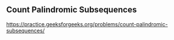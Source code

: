 ## Count Palindromic Subsequences
https://practice.geeksforgeeks.org/problems/count-palindromic-subsequences/